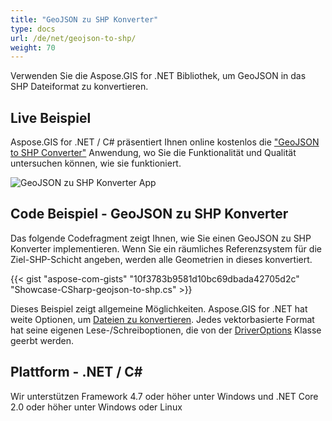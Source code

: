 ```yaml
---
title: "GeoJSON zu SHP Konverter"
type: docs
url: /de/net/geojson-to-shp/
weight: 70
---
```


Verwenden Sie die Aspose.GIS for .NET Bibliothek, um GeoJSON in das SHP Dateiformat zu konvertieren.

## **Live Beispiel**

Aspose.GIS for .NET / C# präsentiert Ihnen online kostenlos die ["GeoJSON to SHP Converter"](https://products.aspose.app/gis/conversion/geojson-to-shp) Anwendung, wo Sie die Funktionalität und Qualität untersuchen können, wie sie funktioniert.

![GeoJSON zu SHP Konverter App](conversion.png)

## **Code Beispiel - GeoJSON zu SHP Konverter**

Das folgende Codefragment zeigt Ihnen, wie Sie einen GeoJSON zu SHP Konverter implementieren. Wenn Sie ein räumliches Referenzsystem für die Ziel-SHP-Schicht angeben, werden alle Geometrien in dieses konvertiert. 

{{< gist "aspose-com-gists" "10f3783b9581d10bc69dbada42705d2c" "Showcase-CSharp-geojson-to-shp.cs" >}}

Dieses Beispiel zeigt allgemeine Möglichkeiten. Aspose.GIS for .NET hat weite Optionen, um [Dateien zu konvertieren](https://docs.aspose.com/gis/net/vector-layers/). Jedes vektorbasierte Format hat seine eigenen Lese-/Schreiboptionen, die von der [DriverOptions](https://reference.aspose.com/gis/net/aspose.gis/driveroptions) Klasse geerbt werden.

## **Plattform - .NET / C#**

Wir unterstützen Framework 4.7 oder höher unter Windows und .NET Core 2.0 oder höher unter Windows oder Linux
